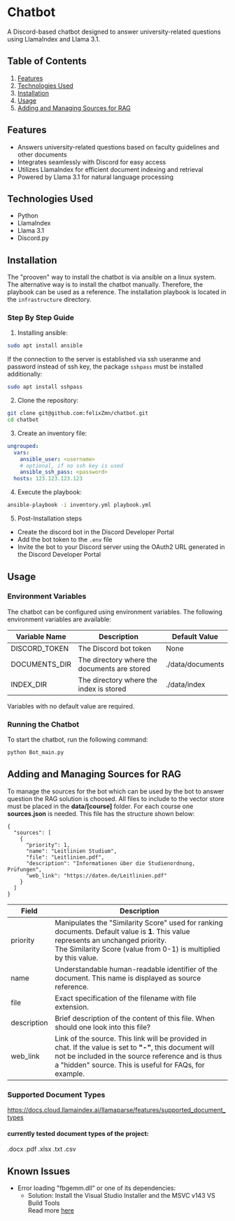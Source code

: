 # Chatbot

A Discord-based chatbot designed to answer university-related questions using LlamaIndex and Llama 3.1.

## Table of Contents

1. [Features](#features)
2. [Technologies Used](#technologies-used)
3. [Installation](#installation)
4. [Usage](#usage)
5. [Adding and Managing Sources for RAG](#adding-and-managing-sources-for-rag)

## Features

- Answers university-related questions based on faculty guidelines and other documents
- Integrates seamlessly with Discord for easy access
- Utilizes LlamaIndex for efficient document indexing and retrieval
- Powered by Llama 3.1 for natural language processing

## Technologies Used

- Python
- LlamaIndex
- Llama 3.1
- Discord.py

## Installation

The "prooven" way to install the chatbot is via ansible on a linux system. The
alternative way is to install the chatbot manually. Therefore, the playbook can be
used as a reference. The installation playbook is located in the `infrastructure`
directory.

### Step By Step Guide

1.  Installing ansible:

```bash
sudo apt install ansible
```

If the connection to the server is established via ssh useranme and password instead
of ssh key, the package `sshpass` must be installed additionally:

```bash
sudo apt install sshpass
```

2. Clone the repository:

```bash
git clone git@github.com:felixZmn/chatbot.git
cd chatbot
```

3. Create an inventory file:

```yaml
ungrouped:
  vars:
    ansible_user: <username>
    # optional, if no ssh key is used
    ansible_ssh_pass: <password>
  hosts: 123.123.123.123
```

4. Execute the playbook:

```bash
ansible-playbook -i inventory.yml playbook.yml
```

5. Post-Installation steps

- Create the discord bot in the Discord Developer Portal
- Add the bot token to the `.env` file
- Invite the bot to your Discord server using the OAuth2 URL generated in the Discord Developer Portal

## Usage

### Environment Variables

The chatbot can be configured using environment variables. The following environment variables are available:

| Variable Name | Description                                  | Default Value    |
| ------------- | -------------------------------------------- | ---------------- |
| DISCORD_TOKEN | The Discord bot token                        | None             |
| DOCUMENTS_DIR | The directory where the documents are stored | ./data/documents |
| INDEX_DIR     | The directory where the index is stored      | ./data/index     |

Variables with no default value are required.

### Running the Chatbot

To start the chatbot, run the following command:

```bash
python Bot_main.py
```

## Adding and Managing Sources for RAG

To manage the sources for the bot which can be used by the bot to answer question the RAG solution is choosed. All files
to include to the vector store must be placed in the **data/[course]** folder. For each course one **sources.json** is
needed. This file has the structure shown below:

```
{
  "sources": [
    {
      "priority": 1,
      "name": "Leitlinien Studium",
      "file": "Leitlinien.pdf",
      "description": "Informationen über die Studienordnung, Prüfungen",
      "web_link": "https://daten.de/Leitlinien.pdf"
    }
  ]
}
```

| Field       | Description                                                                                                                                                                                                             |
| ----------- | ----------------------------------------------------------------------------------------------------------------------------------------------------------------------------------------------------------------------- |
| priority    | Manipulates the "Similarity Score" used for ranking documents. Default value is **1**. This value represents an unchanged priority.<br>The Similarity Score (value from 0-1) is multiplied by this value.               |
| name        | Understandable human-readable identifier of the document. This name is displayed as source reference.                                                                                                                   |
| file        | Exact specification of the filename with file extension.                                                                                                                                                                |
| description | Brief description of the content of this file. When should one look into this file?                                                                                                                                     |
| web_link    | Link of the source. This link will be provided in chat. If the value is set to **"-"**, this document will not be included in the source reference and is thus a "hidden" source. This is useful for FAQs, for example. |

### Supported Document Types

https://docs.cloud.llamaindex.ai/llamaparse/features/supported_document_types

#### currently tested document types of the project:

.docx
.pdf
.xlsx
.txt
.csv

## Known Issues

- Error loading "fbgemm.dll" or one of its dependencies:
  - Solution: Install the Visual Studio Installer and the MSVC v143 VS Build Tools\
    Read more [here](https://github.com/pytorch/pytorch/issues/131662#issuecomment-2252589253)
